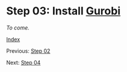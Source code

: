 # Step 03: Install [Gurobi](https://www.gurobi.com/)

*To come.*

[Index](README.md)

Previous: [Step 02](step_02.md)

Next: [Step 04](step_04.md)
